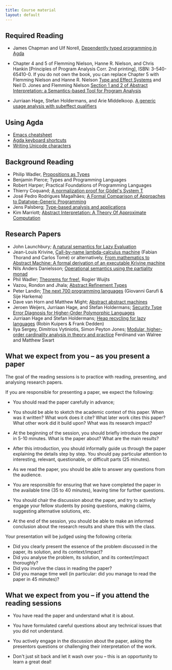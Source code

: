 ```yaml
---
title: Course material
layout: default
---
```


## Required Reading

* James Chapman and Ulf Norell, [Dependently typed programming in Agda](http://www.cse.chalmers.se/~ulfn/papers/afp08/tutorial.pdf)

* Chapter 4 and 5 of Flemming Nielson, Hanne R. Nielson, and Chris Hankin [Principles of Program Analysis Corr. 2nd printing], ISBN: 3-540-65410-0.
If you do not own the book, you can replace Chapter 5 with Flemming Nielson and Hanne R. Nielson [Type and Effect Systems](http://www2.imm.dtu.dk/~fnie/Papers/NiNi99tes.pdf)  and  Neil D. Jones and Flemming Nielson [Section 1 and 2 of Abstract Interpretation: a Semantics-based Tool for Program Analysis](https://www.researchgate.net/profile/Neil_Jones3/publication/234803097_Abstract_interpretation_a_semantics-based_tool_for_program_analysis/links/0046352cac9b729460000000.pdf)

* Jurriaan Hage, Stefan Holdermans, and Arie Middelkoop. [A generic usage analysis with subeffect qualifiers](http://dl.acm.org/citation.cfm?doid=1291151.1291189)

## Using Agda

* [Emacs cheatsheet](http://refcards.com/docs/gildeas/gnu-emacs/emacs-refcard-a4.pdf)
* [Agda keyboard shortcuts](http://wiki.portal.chalmers.se/agda/pmwiki.php?n=Main.QuickGuideToEditingTypeCheckingAndCompilingAgdaCode)
* [Writing Unicode characters](http://wiki.portal.chalmers.se/agda/pmwiki.php?n=Docs.UnicodeInput)

## Background Reading

* Philip Wadler, [Propositions as Types](http://homepages.inf.ed.ac.uk/wadler/papers/propositions-as-types/propositions-as-types.pdf)
* Benjamin Pierce; Types and Programming Languages
* Robert Harper; Practical Foundations of Programming Languages
* Thierry Coquand; [A normalization proof for Gödel's System T](http://www.cse.chalmers.se/~coquand/norm.ps)
* José Pedro Rodrigues Magalhães; [A Formal Comparison of Approaches to Datatype-Generic Programming](http://dreixel.net/research/pdf/fcadgp.pdf)
* Jens Palsberg; [Type-based analysis and applications](http://dx.doi.org/10.1145/379605.379635)
* Kim Marriott; [Abstract Interpretation: A Theory Of Approximate Computation](http://www.springerlink.com/content/w02v86n1272jl768/)
    
## Research Papers

* John Launchbury; [A natural semantics for Lazy Evaluation](http://www.cse.chalmers.se/edu/year/2010/course/DAT140_Types/Launchbury.pdf)
* Jean-Louis Krivine, [Call-by-name lambda-calculus machine](http://www.pps.univ-paris-diderot.fr/~krivine/articles/lazymach.pdf) (Fabian Thorand and Carlos Tomé)
or alternatively, [From mathematics to Abstract Machine: A formal derivation of an executable Krivine machine](http://eptcs.web.cse.unsw.edu.au/paper.cgi?MSFP2012.10)
* Nils Anders Danielsson; [Operational semantics using the partiality monad](http://www.cse.chalmers.se/~nad/publications/danielsson-semantics-partiality-monad.pdf)
* Phil Wadler; [Theorems for free!](http://ttic.uchicago.edu/~dreyer/course/papers/wadler.pdf), Rogier Wuijts
* Vazou, Rondon and Jhala; [Abstract Reﬁnement Types](http://goto.ucsd.edu/~rjhala/liquid/abstract_refinement_types.pdf)
* Peter Landin; [The next 700 programming languages](http://www.inf.ed.ac.uk/teaching/courses/epl/Landin66.pdf) (Giovanni Garufi & Sije Harkema)
* Dave van Horn and Matthew Might; [Abstract abstract machines](http://dl.acm.org/citation.cfm?id=1863553)
* Jeroen Weijers, Jurriaan Hage, and Stefan Holdermans; [Security Type Error Diagnosis for Higher-Order Polymorphic Languages](http://www.sciencedirect.com/science/article/pii/S0167642314001518)
* Jurriaan Hage and Stefan Holdermans; [Heap recycling for lazy languages](http://dl.acm.org/citation.cfm?doid=1328408.1328436) (Robin Kuipers & Frank Dedden)
* Ilya Sergey, Dimitrios Vytiniotis, Simon Peyton Jones; [Modular, higher-order cardinality analysis in theory and practice](http://dl.acm.org/citation.cfm?doid=2535838.2535861) Ferdinand van Walree and Matthew Swart


## What we expect from you – as you present a paper

The goal of the reading sessions is to practice with reading, presenting, and analysing research papers. 

If you are responsible for presenting a paper, we expect the following:

* You should read the paper carefully in advance;

* You should be able to sketch the academic context of this paper. When was it written? What work does it cite? What later work cites this paper? What other work did it build upon? What was its research impact?

* At the beginning of the session, you should briefly introduce the paper in 5-10 minutes. What is the paper about? What are the main results?

* After this introduction, you should informally guide us through the paper explaining the details step by step. You should pay particular attention to interesting, relevant, questionable, or difficult parts (25 minutes).

* As we read the paper, you should be able to answer any questions from the audience. 

* You are responsible for ensuring that we have completed the paper in the available time (35 to 40 minutes), leaving time for further questions.

* You should chair the discussion about the paper, and try to actively engage your fellow students by posing questions, making claims, suggesting alternative solutions, etc.

* At the end of the session, you should be able to make an informed conclusion about the research results and share this with the class.

Your presentation will be judged using the following criteria:

* Did you clearly present the essence of the problem discussed in the paper, its solution, and its context/impact?
* Did you analyse the problem, its solution, and its context/impact thoroughly?
* Did you involve the class in reading the paper?
* Did you manage time well (in particular: did you manage to read the paper in 45 minutes)?


## What we expect from you – if you attend the reading sessions

* You have read the paper and understand what it is about.

* You have formulated careful questions about any technical issues that you did not understand.

* You actively engage in the discussion about the paper, asking the presentors questions or challenging their interpretation of the work.

* Don't just sit back and let it wash over you – this is an opportunity to learn a great deal!


